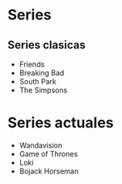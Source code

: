 # Series

## Series clasicas

* Friends
* Breaking Bad
* South Park
* The Simpsons

# Series actuales

* Wandavision
* Game of Thrones
* Loki
* Bojack Horseman

